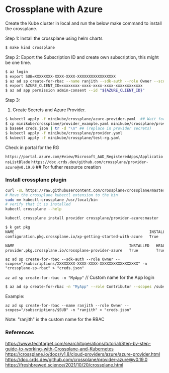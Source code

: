 # Crossplane with Azure

Create the Kube cluster in local and run the below make command to install the crossplane.

Step 1: Install the crossplane using helm charts

```bash
$ make kind crossplane
```

Step 2: Export the Subscription ID and create own subscription, this might be one time.

```bash
$ az login
$ export SUB=XXXXXXXX-XXXX-XXXX-XXXXXXXXXXXXXXXXX
$ az ad sp create-for-rbac --name ranjith --sdk-auth --role Owner --scopes="/subscriptions/$SUB" -n "ranjith" > "creds.json"
$ export AZURE_CLIENT_ID=xxxxxxxx-xxxx-xxxx-xxxx-xxxxxxxxxxxx
$ az ad app permission admin-consent --id "${AZURE_CLIENT_ID}"
```

Step 3:

1.  Create Secrets and Azure Provider.

```bash
$ kubectl apply -f minikube/crossplane/azure-provider.yaml  ## Wait for the resource to be created.
$ cp minikube/crossplane/provider_example.yaml minikube/crossplane/provider.yaml
$ base64 creds.json | tr -d "\n" ## (replace in provider secrets)
$ kubectl apply -f minikube/crossplane/provider.yaml
$ kubectl apply -f minikube/crossplane/test-rg.yaml
```

Check in portal for the RG

`https://portal.azure.com/#view/Microsoft_AAD_RegisteredApps/ApplicationsListBlade`
`https://doc.crds.dev/github.com/crossplane/provider-azure@v0.19.0` ## For futher resource creation

### Install crossplane plugin

```bash
curl -sL https://raw.githubusercontent.com/crossplane/crossplane/master/install.sh | sh
# Move the crossplane kubectl extension to the bin
sudo mv kubectl-crossplane /usr/local/bin
# verify that it is installed
kubectl crossplane --help

kubectl crossplane install provider crossplane/provider-azure:master
```

```bash
$ k get pkg
NAME                                                            INSTALLED   HEALTHY   PACKAGE                                                    AGE
configuration.pkg.crossplane.io/xp-getting-started-with-azure   True        True      registry.upbound.io/xp/getting-started-with-azure:latest   11m

NAME                                                   INSTALLED   HEALTHY   PACKAGE                             AGE
provider.pkg.crossplane.io/crossplane-provider-azure   True        True      crossplane/provider-azure:v0.19.0   11m
```

`az ad sp create-for-rbac --sdk-auth --role Owner --scopes="/subscriptions/XXXXXXXX-XXXX-XXXX-XXXXXXXXXXXXXXXXX" -n "crossplane-sp-rbac" > "creds.json"`

`az ad sp create-for-rbac -n "MyApp"` // Custom name for the App login

```bash
$ az ad sp create-for-rbac -n "MyApp" --role Contributor --scopes /subscriptions/{subscriptionId}/resourceGroups/{resourceGroup1} /subscriptions/{subscriptionId}/resourceGroups/{resourceGroup2}`  ## Scope to the RG
```

Example:

`az ad sp create-for-rbac --name ranjith --role Owner --scopes="/subscriptions/$SUB" -n "ranjith" > "creds.json"`

Note: "ranjith" is the custom name for the RBAC

### References

<https://www.techtarget.com/searchitoperations/tutorial/Step-by-step-guide-to-working-with-Crossplane-and-Kubernetes>
https://crossplane.io/docs/v1.8/cloud-providers/azure/azure-provider.html
https://doc.crds.dev/github.com/crossplane/provider-azure@v0.19.0
<https://freshbrewed.science/2021/10/20/crossplane.html>
